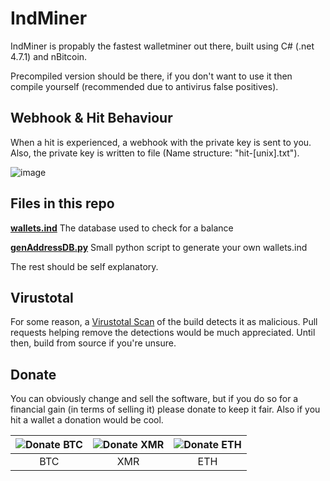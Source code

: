 # IndMiner

IndMiner is propably the fastest walletminer out there, built using C# (.net 4.7.1) and nBitcoin.

Precompiled version should be there, if you don't want to use it then compile yourself (recommended due to antivirus false positives).

## Webhook & Hit Behaviour

When a hit is experienced, a webhook with the private key is sent to you. Also, the private key is written to file (Name structure: "hit-[unix].txt").

![image](https://user-images.githubusercontent.com/64090338/166115824-ae177ed0-1ed7-435f-a008-0b0a8b5271c9.png)


## Files in this repo
**[wallets.ind](https://github.com/OlMi1/indminer/blob/main/wallets.ind)** The database used to check for a balance

**[genAddressDB.py](https://github.com/OlMi1/indminer/blob/main/genAddressDB.py)** Small python script to generate your own wallets.ind

The rest should be self explanatory.

## Virustotal

For some reason, a [Virustotal Scan](https://www.virustotal.com/gui/file/4ec6b3ac8fd3e5574f29299c9b5b6cd655b34304c23c85396b72d311d315e3cc) of the build detects it as malicious. Pull requests helping remove the detections would be much appreciated. Until then, build from source if you're unsure.

## Donate

You can obviously change and sell the software, but if you do so for a financial gain (in terms of selling it) please donate to keep it fair. Also if you hit a wallet a donation would be cool.

| ![Donate BTC](https://api.qrserver.com/v1/create-qr-code/?size=150x150&data=162z6QWSR3Mwp5h9ezExZSUyRiPXckcxUL) | ![Donate XMR](https://api.qrserver.com/v1/create-qr-code/?size=150x150&data=89M6YHy914v7CZwyJRwgL6YdoSK45XzuF5kL3iyjiMWqFU6e8KaX57RVf8M9cAxJ69SuT7gme16UnF62rdxovNzJQa2M3NU) | ![Donate ETH](https://api.qrserver.com/v1/create-qr-code/?size=150x150&data=0x8e6ac85fe87b9f31ed2fdeccee210af1d4d409ae) |
|:--:|:--:|:--:|
| BTC | XMR | ETH |
